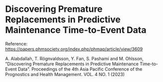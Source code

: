 # Discovering Premature Replacements in Predictive Maintenance Time-to-Event Data

Reference: https://papers.phmsociety.org/index.php/phmap/article/view/3609

A. Alabdallah, T. Rögnvaldsson, Y. Fan, S. Pashami and M. Ohlsson, "Discovering Premature Replacements in Predictive Maintenance Time-to-Event Data". Proceedings of the 4th Asia Pacific Conference of the Prognostics and Health Management. VOL. 4 NO. 1 (2023)
